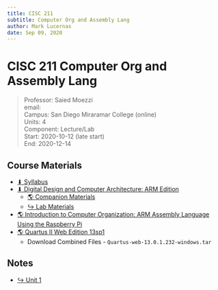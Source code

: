 ```yaml
---
title: CISC 211
subtitle: Computer Org and Assembly Lang
author: Mark Lucernas
date: Sep 09, 2020
---
```



# CISC 211 Computer Org and Assembly Lang
> Professor: Saied Moezzi<br>
> email: <br>
> Campus: San Diego Miraramar College (online)<br>
> Units: 4<br>
> Component: Lecture/Lab<br>
> Start: 2020-10-12 (late start)<br>
> End: 2020-12-14<br>


## Course Materials

- [⬇ Syllabus](file:../../../files/fall-2020/CISC-211/cisc-211_syllabus.pdf)
- [⬇ Digital Design and Computer Architecture: ARM Edition](file:../../../files/fall-2020/CISC-211/DDCAarm.pdf)
  * [🌎 Companion Materials](https://booksite.elsevier.com/9780128000564/?ISBN=9780128000564)
  * [↪ Lab Materials](file:../../../files/fall-2020/CISC-211/Labs_Companion)
- [🌎 Introduction to Computer Organization: ARM Assembly Language Using the Raspberry Pi](https://bob.cs.sonoma.edu/IntroCompOrg-RPi/intro-co-rpi.html)
- [🌎 Quartus II Web Edition 13sp1](https://fpgasoftware.intel.com/13.0sp1/?edition=web&platform=windows&download_manager=dlm3)
  * Download Combined Files - `Quartus-web-13.0.1.232-windows.tar`

## Notes

- [↪ Unit 1](unit-1/index)

